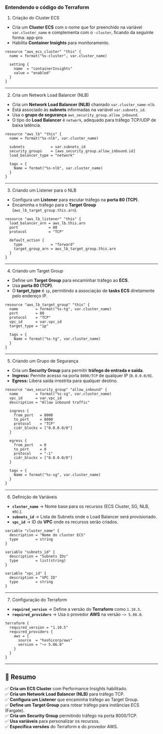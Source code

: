### Entendendo o código do Terraform

1. Criação do Cluster ECS

-   Cria um **Cluster ECS** com o nome que for preenchido na variável `var.cluster_name` e complementa com o `-cluster`, ficando da seguinte forma: app-pro
-   Habilita **Container Insights** para monitoramento.

```hcl
resource "aws_ecs_cluster" "this" {
  name = format("%s-cluster", var.cluster_name)

  setting {
    name  = "containerInsights"
    value = "enabled"
  }
}
```


---

2. Cria um Network Load Balancer (NLB)

-   Cria um **Network Load Balancer (NLB)** chamado `var.cluster_name-nlb`.
-   Está associado às **subnets** informadas na variável `var.subnets_id`.
-   Usa o **grupo de segurança** `aws_security_group.allow_inbound`.
-   O tipo do **Load Balancer** é `network`, adequado para tráfego TCP/UDP de baixa latência.

```hcl
resource "aws_lb" "this" {
  name = format("%s-nlb", var.cluster_name)

  subnets            = var.subnets_id
  security_groups    = [aws_security_group.allow_inbound.id]
  load_balancer_type = "network"

  tags = {
    Name = format("%s-nlb", var.cluster_name)
  }
}
```

---

3. Criando um Listener para o NLB

-   Configura um **Listener** para escutar tráfego na **porta 80 (TCP)**.
-   Encaminha o tráfego para o **Target Group** (`aws_lb_target_group.this.arn`).

```
resource "aws_lb_listener" "this" {
  load_balancer_arn = aws_lb.this.arn
  port              = 80
  protocol          = "TCP"

  default_action {
    type             = "forward"
    target_group_arn = aws_lb_target_group.this.arn
  }
}
```


---

4. Criando um Target Group

-   Define um **Target Group** para encaminhar tráfego ao **ECS**.
-   Usa **porta 80 (TCP)**.
-   O **target_type** é `ip`, permitindo a associação de **tasks ECS** diretamente pelo endereço IP.

```hcl
resource "aws_lb_target_group" "this" {
  name        = format("%s-tg", var.cluster_name)
  port        = 80
  protocol    = "TCP"
  vpc_id      = var.vpc_id
  target_type = "ip"

  tags = {
    Name = format("%s-tg", var.cluster_name)
  }
}
```

---

5. Criando um Grupo de Segurança

-   Cria um **Security Group** para permitir **tráfego de entrada e saída**.
-   **Ingress:** Permite acesso na porta `8000/TCP` de qualquer IP (`0.0.0.0/0`).
-   **Egress:** Libera saída irrestrita para qualquer destino.

```hcl
resource "aws_security_group" "allow_inbound" {
  name        = format("%s-sg", var.cluster_name)
  vpc_id      = var.vpc_id
  description = "Allow inbound traffic"

  ingress {
    from_port   = 8000
    to_port     = 8000
    protocol    = "TCP"
    cidr_blocks = ["0.0.0.0/0"]
  }

  egress {
    from_port   = 0
    to_port     = 0
    protocol    = "-1"
    cidr_blocks = ["0.0.0.0/0"]
  }

  tags = {
    Name = format("%s-sg", var.cluster_name)
  }
}
```

---

6. Definição de Variáveis

-   **`cluster_name`** → Nome base para os recursos (ECS Cluster, SG, NLB, etc.).
-   **`subnets_id`** → Lista de Subnets onde o Load Balancer será provisionado.
-   **`vpc_id`** → ID da **VPC** onde os recursos serão criados.

```hcl
variable "cluster_name" {
  description = "Nome do cluster ECS"
  type        = string
}

variable "subnets_id" {
  description = "Subnets IDs"
  type        = list(string)
}

variable "vpc_id" {
  description = "VPC ID"
  type        = string
}
```

---

7. Configuração do Terraform

-   **`required_version`** → Define a versão do **Terraform** como `1.10.5`.
-   **`required_providers`** → Usa o provedor **AWS** na versão `~> 5.86.0`.

```hcl
terraform {
  required_version = "1.10.5"
  required_providers {
    aws = {
      source  = "hashicorp/aws"
      version = "~> 5.86.0"
    }
  }
}
```

---

## **📌 Resumo**

✅ **Cria um ECS Cluster** com Performance Insights habilitado.  
✅ **Cria um Network Load Balancer (NLB)** para tráfego TCP.  
✅ **Configura um Listener** que encaminha tráfego ao Target Group.  
✅ **Define um Target Group** para rotear tráfego para instâncias ECS (Fargate).  
✅ **Cria um Security Group** permitindo tráfego na porta 8000/TCP.  
✅ **Usa variáveis** para personalizar os recursos.  
✅ **Especifica versões** do Terraform e do provedor AWS.